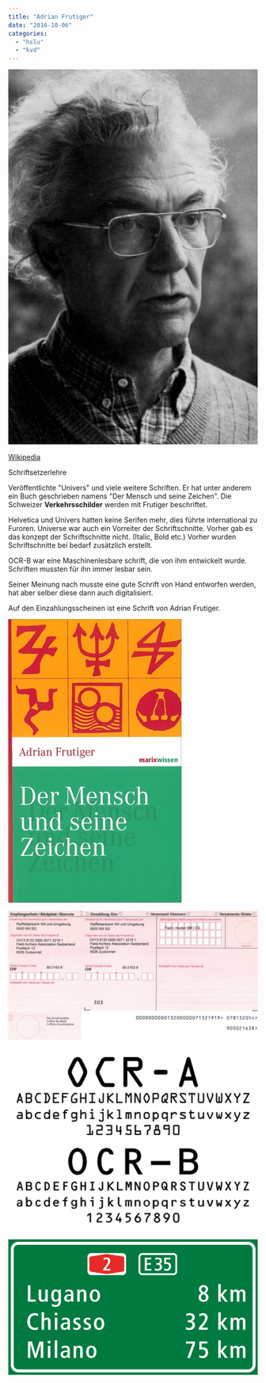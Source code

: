 ```yaml
---
title: "Adrian Frutiger"
date: "2016-10-06"
categories: 
  - "hslu"
  - "kvd"
---
```


[![adrianfrutiger](./images/adrianFrutiger.jpg)](http://blog.thecell.eu/wp-content/uploads/2016/10/adrianFrutiger.jpg)

[Wikipedia](https://de.wikipedia.org/wiki/Adrian_Frutiger)

Schriftsetzerlehre

Veröffentlichte "Univers" und viele weitere Schriften. Er hat unter anderem ein Buch geschrieben namens "Der Mensch und seine Zeichen". Die Schweizer **Verkehrsschilder** werden mit Frutiger beschriftet.

Helvetica und Univers hatten keine Serifen mehr, dies führte international zu Furoren. Universe war auch ein Vorreiter der Schriftschnitte. Vorher gab es das konzept der Schriftschnitte nicht. (Italic, Bold etc.) Vorher wurden Schriftschnitte bei bedarf zusätzlich erstellt.

OCR-B war eine Maschinenlesbare schrift, die von ihm entwickelt wurde. Schriften mussten für ihn immer lesbar sein.

Seiner Meinung nach musste eine gute Schrift von Hand entworfen werden, hat aber selber diese dann auch digitalisiert.

Auf den Einzahlungsscheinen ist eine Schrift von Adrian Frutiger.

[![adrianfrutiger1](./images/adrianFrutiger1.jpg)](http://blog.thecell.eu/wp-content/uploads/2016/10/adrianFrutiger1.jpg)

[![adrianfrutiger2](./images/adrianFrutiger2.jpg)](http://blog.thecell.eu/wp-content/uploads/2016/10/adrianFrutiger2.jpg)

[![adrianfrutiger3](./images/adrianFrutiger3.jpg)](http://blog.thecell.eu/wp-content/uploads/2016/10/adrianFrutiger3.jpg)

[![adrianfrutiger4](./images/adrianFrutiger4.png)](http://blog.thecell.eu/wp-content/uploads/2016/10/adrianFrutiger4.png)
